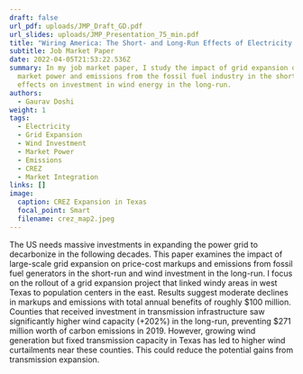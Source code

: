 ```yaml
---
draft: false
url_pdf: uploads/JMP_Draft_GD.pdf
url_slides: uploads/JMP_Presentation_75_min.pdf
title: "Wiring America: The Short- and Long-Run Effects of Electricity Grid Expansion"
subtitle: Job Market Paper
date: 2022-04-05T21:53:22.536Z
summary: In my job market paper, I study the impact of grid expansion on on
  market power and emissions from the fossil fuel industry in the short-run and
  effects on investment in wind energy in the long-run.
authors:
  - Gaurav Doshi
weight: 1
tags:
  - Electricity
  - Grid Expansion
  - Wind Investment
  - Market Power
  - Emissions
  - CREZ
  - Market Integration
links: []
image:
  caption: CREZ Expansion in Texas
  focal_point: Smart
  filename: crez_map2.jpeg
---
```

The US needs massive investments in expanding the power grid to decarbonize in the following decades. This paper examines the impact of large-scale grid expansion on price-cost markups and emissions from fossil fuel generators in the short-run and wind investment in the long-run. I focus on the rollout of a grid expansion project that linked windy areas in west Texas to population centers in the east. Results suggest moderate declines in markups and emissions with total annual benefits of roughly $100 million. Counties that received investment in transmission infrastructure saw significantly higher wind capacity (+202%) in the long-run, preventing $271 million worth of carbon emissions in 2019. However, growing wind generation but fixed transmission capacity in Texas has led to higher wind curtailments near these counties. This could reduce the potential gains from transmission expansion.
